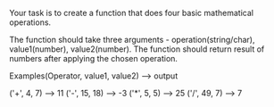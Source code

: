 Your task is to create a function that does four basic mathematical operations.

The function should take three arguments - operation(string/char), value1(number), value2(number).
The function should return result of numbers after applying the chosen operation.

Examples(Operator, value1, value2) --> output

('+', 4, 7) --> 11
('-', 15, 18) --> -3
('*', 5, 5) --> 25
('/', 49, 7) --> 7